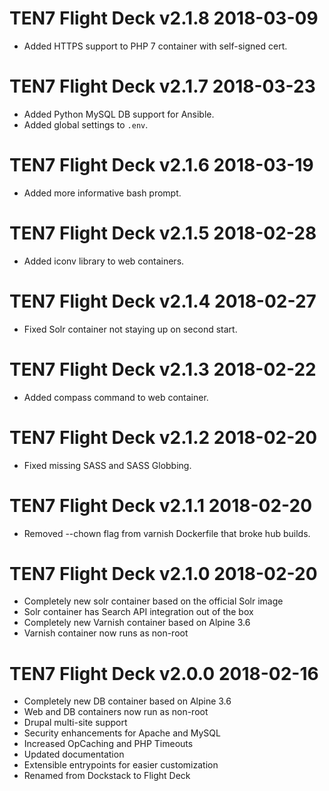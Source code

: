 TEN7 Flight Deck v2.1.8   2018-03-09
====================================
* Added HTTPS support to PHP 7 container with self-signed cert.

TEN7 Flight Deck v2.1.7   2018-03-23
====================================
* Added Python MySQL DB support for Ansible.
* Added global settings to `.env`.

TEN7 Flight Deck v2.1.6   2018-03-19
====================================
* Added more informative bash prompt.

TEN7 Flight Deck v2.1.5   2018-02-28
====================================
* Added iconv library to web containers.

TEN7 Flight Deck v2.1.4   2018-02-27
====================================
* Fixed Solr container not staying up on second start.

TEN7 Flight Deck v2.1.3   2018-02-22
====================================
* Added compass command to web container.

TEN7 Flight Deck v2.1.2   2018-02-20
====================================
* Fixed missing SASS and SASS Globbing.

TEN7 Flight Deck v2.1.1   2018-02-20
====================================
* Removed --chown flag from varnish Dockerfile that broke hub builds.

TEN7 Flight Deck v2.1.0   2018-02-20
====================================
* Completely new solr container based on the official Solr image
* Solr container has Search API integration out of the box
* Completely new Varnish container based on Alpine 3.6
* Varnish container now runs as non-root

TEN7 Flight Deck v2.0.0   2018-02-16
====================================
* Completely new DB container based on Alpine 3.6
* Web and DB containers now run as non-root
* Drupal multi-site support
* Security enhancements for Apache and MySQL
* Increased OpCaching and PHP Timeouts
* Updated documentation
* Extensible entrypoints for easier customization
* Renamed from Dockstack to Flight Deck
